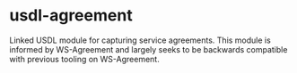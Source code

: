 usdl-agreement
==============

Linked USDL module for capturing service agreements. This module is informed by WS-Agreement and largely seeks to be backwards compatible with previous tooling on WS-Agreement.
